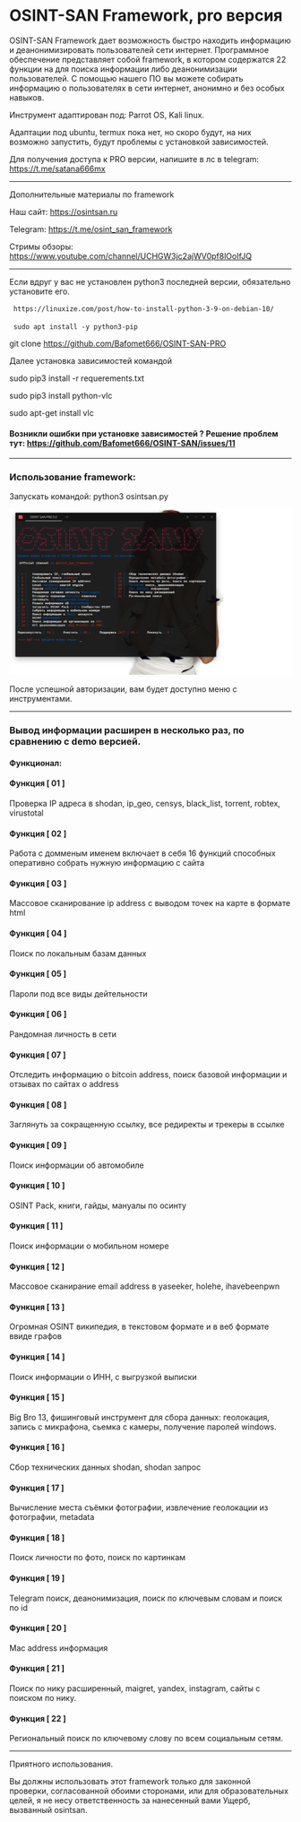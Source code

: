 #                                                                           OSINT-SAN Framework, pro версия

OSINT-SAN Framework дает возможность быстро находить информацию и деанонимизировать пользователей сети интернет. Программное обеспечение представляет собой framework, в котором содержатся 22 функции на для поиска информации либо деанонимизации пользователей. С помощью нашего ПО вы можете собирать информацию о пользователях в сети интернет, анонимно и без особых навыков.

Инструмент адаптирован под: Parrot OS, Kali linux.

Адаптации под ubuntu, termux пока нет, но скоро будут, на них возможно запустить, будут проблемы с установкой зависимостей.

Для получения доступа к PRO версии, напишите в лс в telegram: https://t.me/satana666mx

----

Дополнительные материалы по framework

Наш сайт: https://osintsan.ru

Telegram: https://t.me/osint_san_framework

Стримы обзоры: https://www.youtube.com/channel/UCHGW3jc2ajWV0pf8lOoIfJQ

----

Если вдруг у вас не установлен python3 последней версии, обязательно установите его.

     https://linuxize.com/post/how-to-install-python-3-9-on-debian-10/

     sudo apt install -y python3-pip

git clone https://github.com/Bafomet666/OSINT-SAN-PRO

Далее установка зависимостей командой

sudo pip3 install -r requerements.txt

sudo pip3 install python-vlc

sudo apt-get install vlc
     

#### Возникли ошибки при установке зависимостей ? Решение проблем тут: https://github.com/Bafomet666/OSINT-SAN/issues/11
---

### Использование framework:

Запускать командой: python3 osintsan.py

![alt tag](https://github.com/Bafomet666/screen/blob/main/PRO.png)

После успешной авторизации, вам будет доступно меню с инструментами.

---

### Вывод информации расширен в несколько раз, по сравнению с demo версией.

#### Функционал:

#### Функция [ 01 ]

Проверка IP адреса в shodan, ip_geo, censys, black_list, torrent, robtex, virustotal

#### Функция [ 02 ]
Работа с домменым именем включает в себя 16 функций способных оперативно собрать нужную информацию с сайта

#### Функция [ 03 ]
Массовое сканирование ip address с выводом точек на карте в формате html

#### Функция [ 04 ]
Поиск по локальным базам данных

#### Функция [ 05 ]
Пароли под все виды дейтельности

#### Функция [ 06 ]
Рандомная личность в сети

#### Функция [ 07 ]
Отследить информацию о bitcoin address, поиск базовой информации и отзывах по сайтах о address

#### Функция [ 08 ]
Заглянуть за сокращенную ссылку, все редиректы и трекеры в ссылке

#### Функция [ 09 ]
Поиск информации об автомобиле

#### Функция [ 10 ]
OSINT Pack, книги, гайды, мануалы по осинту

#### Функция [ 11 ]
Поиск информации о мобильном номере

#### Функция [ 12 ]
Массовое сканирание email address в yaseeker, holehe, ihavebeenpwn

#### Функция [ 13 ]
Огромная OSINT википедия, в текстовом формате и в веб формате ввиде графов

#### Функция [ 14 ]
Поиск информации о ИНН, с выгрузкой выписки

#### Функция [ 15 ]
Big Bro 13, фишинговый инструмент для сбора данных: геолокация, запись с микрафона, сьемка с камеры, получение паролей windows.

#### Функция [ 16 ]
Сбор технических данных shodan, shodan запрос

#### Функция [ 17 ]
Вычисление места съёмки фотографии, извлечение геолокации из фотографии, metadata

#### Функция [ 18 ]
Поиск личности по фото, поиск по картинкам

#### Функция [ 19 ]
Telegram поиск, деанонимизация, поиск по ключевым словам и поиск по id

#### Функция [ 20 ]
Mac address информация

#### Функция [ 21 ]
Поиск по нику расширенный, maigret, yandex, instagram, сайты с поиском по нику.

#### Функция [ 22 ]
Региональный поиск по ключевому слову по всем социальным сетям.

----

Приятного использования.

Вы должны использовать этот framework только для законной проверки, согласованной обоими сторонами,
или для образовательных целей, я не несу ответственность за нанесенный вами
Ущерб, вызванный osintsan.





